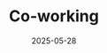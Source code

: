 ---
title: Co-working
date: 2025-05-28
time: 11AM - 6PM
link: "../events/coworking"
calendarOnly: true
---